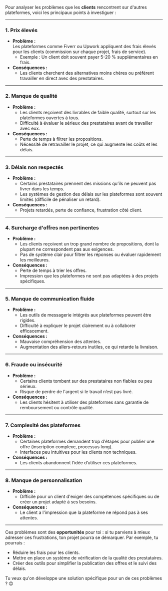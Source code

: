 Pour analyser les problèmes que les **clients** rencontrent sur d'autres plateformes, voici les principaux points à investiguer :

---

### **1. Prix élevés**

- **Problème :**  
  Les plateformes comme Fiverr ou Upwork appliquent des frais élevés pour les clients (commission sur chaque projet, frais de service).
  - Exemple : Un client doit souvent payer 5-20 % supplémentaires en frais.
- **Conséquences :**
  - Les clients cherchent des alternatives moins chères ou préfèrent travailler en direct avec des prestataires.

---

### **2. Manque de qualité**

- **Problème :**
  - Les clients reçoivent des livrables de faible qualité, surtout sur les plateformes ouvertes à tous.
  - Difficulté à évaluer le sérieux des prestataires avant de travailler avec eux.
- **Conséquences :**
  - Perte de temps à filtrer les propositions.
  - Nécessité de retravailler le projet, ce qui augmente les coûts et les délais.

---

### **3. Délais non respectés**

- **Problème :**
  - Certains prestataires prennent des missions qu’ils ne peuvent pas livrer dans les temps.
  - Les systèmes de gestion des délais sur les plateformes sont souvent limités (difficile de pénaliser un retard).
- **Conséquences :**
  - Projets retardés, perte de confiance, frustration côté client.

---

### **4. Surcharge d'offres non pertinentes**

- **Problème :**
  - Les clients reçoivent un trop grand nombre de propositions, dont la plupart ne correspondent pas aux exigences.
  - Pas de système clair pour filtrer les réponses ou évaluer rapidement les meilleures.
- **Conséquences :**
  - Perte de temps à trier les offres.
  - Impression que les plateformes ne sont pas adaptées à des projets spécifiques.

---

### **5. Manque de communication fluide**

- **Problème :**
  - Les outils de messagerie intégrés aux plateformes peuvent être rigides.
  - Difficulté à expliquer le projet clairement ou à collaborer efficacement.
- **Conséquences :**
  - Mauvaise compréhension des attentes.
  - Augmentation des allers-retours inutiles, ce qui retarde la livraison.

---

### **6. Fraude ou insécurité**

- **Problème :**
  - Certains clients tombent sur des prestataires non fiables ou peu sérieux.
  - Risque de perdre de l'argent si le travail n’est pas livré.
- **Conséquences :**
  - Les clients hésitent à utiliser des plateformes sans garantie de remboursement ou contrôle qualité.

---

### **7. Complexité des plateformes**

- **Problème :**
  - Certaines plateformes demandent trop d'étapes pour publier une offre (inscription complexe, processus long).
  - Interfaces peu intuitives pour les clients non techniques.
- **Conséquences :**
  - Les clients abandonnent l’idée d’utiliser ces plateformes.

---

### **8. Manque de personnalisation**

- **Problème :**
  - Difficile pour un client d'exiger des compétences spécifiques ou de créer un projet adapté à ses besoins.
- **Conséquences :**
  - Le client a l'impression que la plateforme ne répond pas à ses attentes.

---

Ces problèmes sont des **opportunités** pour toi : si tu parviens à mieux adresser ces frustrations, ton projet pourra se démarquer. Par exemple, tu pourrais :

- Réduire les frais pour les clients.
- Mettre en place un système de vérification de la qualité des prestataires.
- Créer des outils pour simplifier la publication des offres et le suivi des délais.

Tu veux qu'on développe une solution spécifique pour un de ces problèmes ? 😊
